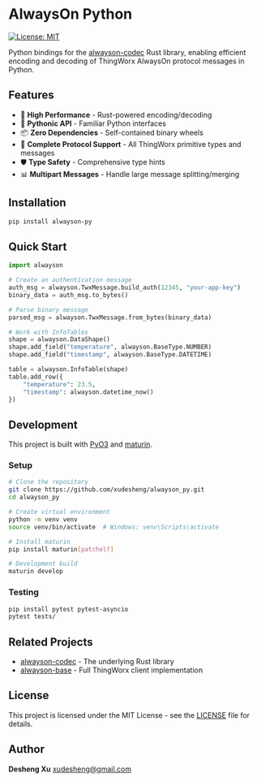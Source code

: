 # AlwaysOn Python

[![License: MIT](https://img.shields.io/badge/License-MIT-yellow.svg)](https://opensource.org/licenses/MIT)

Python bindings for the [alwayson-codec](https://github.com/xudesheng/alwayson-codec) Rust library, enabling efficient encoding and decoding of ThingWorx AlwaysOn protocol messages in Python.

## Features

- 🚀 **High Performance** - Rust-powered encoding/decoding
- 🐍 **Pythonic API** - Familiar Python interfaces
- 📦 **Zero Dependencies** - Self-contained binary wheels
- 🔧 **Complete Protocol Support** - All ThingWorx primitive types and messages
- 🛡️ **Type Safety** - Comprehensive type hints
- 📊 **Multipart Messages** - Handle large message splitting/merging

## Installation

```bash
pip install alwayson-py
```

## Quick Start

```python
import alwayson

# Create an authentication message
auth_msg = alwayson.TwxMessage.build_auth(12345, "your-app-key")
binary_data = auth_msg.to_bytes()

# Parse binary message
parsed_msg = alwayson.TwxMessage.from_bytes(binary_data)

# Work with InfoTables
shape = alwayson.DataShape()
shape.add_field("temperature", alwayson.BaseType.NUMBER)
shape.add_field("timestamp", alwayson.BaseType.DATETIME)

table = alwayson.InfoTable(shape)
table.add_row({
    "temperature": 23.5,
    "timestamp": alwayson.datetime_now()
})
```

## Development

This project is built with [PyO3](https://pyo3.rs/) and [maturin](https://github.com/PyO3/maturin).

### Setup

```bash
# Clone the repository
git clone https://github.com/xudesheng/alwayson_py.git
cd alwayson_py

# Create virtual environment
python -m venv venv
source venv/bin/activate  # Windows: venv\Scripts\activate

# Install maturin
pip install maturin[patchelf]

# Development build
maturin develop
```

### Testing

```bash
pip install pytest pytest-asyncio
pytest tests/
```

## Related Projects

- [alwayson-codec](https://github.com/xudesheng/alwayson-codec) - The underlying Rust library
- [alwayson-base](https://github.com/xudesheng/alwayson-base) - Full ThingWorx client implementation

## License

This project is licensed under the MIT License - see the [LICENSE](LICENSE) file for details.

## Author

**Desheng Xu** <xudesheng@gmail.com>